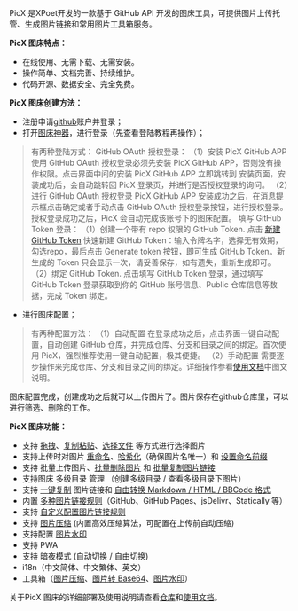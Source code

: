  PicX 是XPoet开发的一款基于 GitHub API 开发的图床工具，可提供图片上传托管、生成图片链接和常用图片工具箱服务。

**PicX 图床特点：**
- 在线使用、无需下载、无需安装。
- 操作简单、文档完善、持续维护。
- 代码开源、数据安全、完全免费。

**PicX 图床创建方法：**

- 注册申请[github](https://github.com/)账户并登录；
- 打开[图床神器](https://picx.xpoet.cn/)，进行登录（先查看登陆教程再操作）；
> 有两种登陆方式：
> GitHub OAuth 授权登录：
> （1）安装 PicX GitHub APP
> 使用 GitHub OAuth 授权登录必须先安装 PicX GitHub APP，否则没有操作权限。点击界面中间的安装 PicX GitHub APP 立即跳转到 安装页面，安装成功后，会自动跳转回 PicX 登录页，并进行是否授权登录的询问。
> （2）进行 GitHub OAuth 授权登录
> PicX GitHub APP 安装成功之后，在消息提示框点击确定或者手动点击 GitHub OAuth 授权登录按钮，进行授权登录。授权登录成功之后，PicX 会自动完成该账号下的图床配置。
> 填写 GitHub Token 登录：
> （1）创建一个带有 repo 权限的 GitHub Token. 点击 [新建GitHub Token](https://github.com/settings/tokens/new) 快速新建 GitHub Token：输入令牌名字，选择无有效期，勾选repo，最后点击 Generate token 按钮，即可生成 GitHub Token。新生成的 Token 只会显示一次，请妥善保存，如有遗失，重新生成即可。
> （2）绑定 GitHub Token. 点击填写 GitHub Token 登录，通过填写 GitHub Token 登录获取到你的 GitHub 账号信息、Public 仓库信息等数据，完成 Token 绑定。
>

- 进行图床配置；
> 有两种配置方法：
> （1）自动配置
> 在登录成功之后，点击界面一键自动配置，自动创建 GitHub 仓库，并完成仓库、分支和目录之间的绑定。首次使用 PicX，强烈推荐使用一键自动配置，极其便捷。
> （2）手动配置
> 需要逐步操作来完成仓库、分支和目录之间的绑定。详细操作参看[使用文档](https://picx-docs.xpoet.cn)中图文说明。
> 
图床配置完成，创建成功之后就可以上传图片了。图片保存在github仓库里，可以进行筛选、删除的工作。

**PicX 图床功能：**
- 支持 [拖拽](https://picx-docs.xpoet.cn/docs/usage-guide/upload.html#%E6%8B%96%E6%8B%BD%E5%9B%BE%E7%89%87)、[复制粘贴](https://picx-docs.xpoet.cn/docs/usage-guide/upload.html#%E5%A4%8D%E5%88%B6%E7%B2%98%E8%B4%B4)、[选择文件](https://picx-docs.xpoet.cn/docs/usage-guide/upload.html#%E9%80%89%E6%8B%A9%E6%96%87%E4%BB%B6) 等方式进行选择图片
-  支持上传时对图片 [重命名](https://picx-docs.xpoet.cn/docs/usage-guide/upload.html#%E9%87%8D%E5%91%BD%E5%90%8D)、[哈希化](https://picx-docs.xpoet.cn/docs/usage-guide/upload.html#%E5%93%88%E5%B8%8C%E5%8C%96)（确保图片名唯一）和 [设置命名前缀](https://picx-docs.xpoet.cn/docs/usage-guide/upload.html#%E5%89%8D%E7%BC%80%E5%91%BD%E5%90%8D)
-  支持 批量上传图片、[批量删除图片](https://picx-docs.xpoet.cn/usage-guide/management.html#%E5%88%A0%E9%99%A4-%E6%89%B9%E9%87%8F%E5%88%A0%E9%99%A4) 和 [批量复制图片链接](https://picx-docs.xpoet.cn/docs/usage-guide/management.html#%E6%89%B9%E9%87%8F%E5%A4%8D%E5%88%B6%E5%A4%9A%E5%BC%A0%E5%9B%BE%E7%89%87%E9%93%BE%E6%8E%A5)
-  支持图床 多级目录 管理 （创建多级目录 / 查看多级目录下图片）
-  支持 [一键复制](https://picx-docs.xpoet.cn/docs/usage-guide/upload.html#%E5%A4%8D%E5%88%B6%E5%9B%BE%E7%89%87%E9%93%BE%E6%8E%A5) 图片链接和 [自由转换 Markdown / HTML / BBCode 格式](https://picx-docs.xpoet.cn/docs/usage-guide/settings.html#%E5%9B%BE%E7%89%87%E9%93%BE%E6%8E%A5%E6%A0%BC%E5%BC%8F%E8%AE%BE%E7%BD%AE)
-  内置 [多种图片链接规则](https://picx-docs.xpoet.cn/docs/usage-guide/settings.html#%E5%9B%BE%E7%89%87%E9%93%BE%E6%8E%A5%E8%A7%84%E5%88%99%E9%85%8D%E7%BD%AE)（GitHub、GitHub Pages、jsDelivr、Statically 等）
-  支持 [自定义配置图片链接规则](https://picx-docs.xpoet.cn/docs/usage-guide/settings.html#%E9%85%8D%E7%BD%AE%E8%87%AA%E5%AE%9A%E4%B9%89%E5%9B%BE%E7%89%87%E9%93%BE%E6%8E%A5%E8%A7%84%E5%88%99)
-  支持 [图片压缩](https://picx-docs.xpoet.cn/docs/usage-guide/settings.html#%E5%9B%BE%E7%89%87%E5%8E%8B%E7%BC%A9%E8%AE%BE%E7%BD%AE) (内置高效压缩算法，可配置在上传前自动压缩)
-  支持配置 [图片水印](https://picx-docs.xpoet.cn/docs/usage-guide/settings.html#%E5%9B%BE%E7%89%87%E6%B0%B4%E5%8D%B0%E8%AE%BE%E7%BD%AE)
-  支持 PWA
-  支持 [暗夜模式](https://picx-docs.xpoet.cn/docs/usage-guide/settings.html#%E4%B8%BB%E9%A2%98%E8%AE%BE%E7%BD%AE) (自动切换 / 自由切换)
-  i18n（中文简体、中文繁体、英文）
-  工具箱（[图片压缩](https://picx-docs.xpoet.cn/docs/usage-guide/toolbox.html#%E5%9B%BE%E7%89%87%E5%8E%8B%E7%BC%A9)、[图片转 Base64](https://picx-docs.xpoet.cn/docs/usage-guide/toolbox.html#%E5%9B%BE%E7%89%87%E8%BD%AC-base64)、[图片水印](https://picx-docs.xpoet.cn/docs/usage-guide/toolbox.html#%E5%9B%BE%E7%89%87%E6%B0%B4%E5%8D%B0)）

关于PicX 图床的详细部署及使用说明请查看[仓库](https://github.com/XPoet/picx)和[使用文档](https://picx-docs.xpoet.cn)。